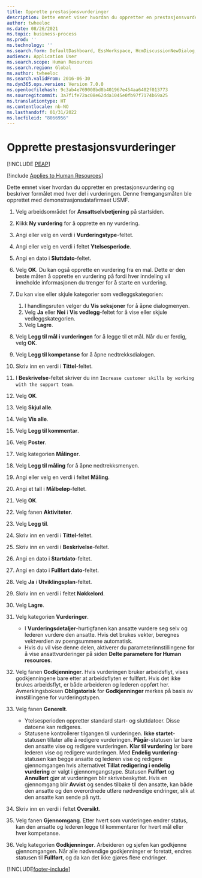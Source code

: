 ```yaml
---
title: Opprette prestasjonsvurderinger
description: Dette emnet viser hvordan du oppretter en prestasjonsvurdering og beskriver formålet med hver del i vurderingen.
author: twheeloc
ms.date: 08/26/2021
ms.topic: business-process
ms.prod: ''
ms.technology: ''
ms.search.form: DefaultDashboard, EssWorkspace, HcmDiscussionNewDialog, HcmDiscussion, HcmDiscussionChangeSettings, HcmDiscussionAddGoalDialog, HcmTopicCreate, HcmMeasurementDetailDialog, HcmPerfJournalAdd, HcmEmployeeDevelopmentWorkspace
audience: Application User
ms.search.scope: Human Resources
ms.search.region: Global
ms.author: twheeloc
ms.search.validFrom: 2016-06-30
ms.dyn365.ops.version: Version 7.0.0
ms.openlocfilehash: 9c3ab4e769008bd8b401967e454aa6402f013773
ms.sourcegitcommit: 3a7f1fe72ac08e62dda1045e0fb97f7174b69a25
ms.translationtype: HT
ms.contentlocale: nb-NO
ms.lasthandoff: 01/31/2022
ms.locfileid: "8066956"
---
```

# <a name="create-performance-reviews"></a>Opprette prestasjonsvurderinger


[!INCLUDE [PEAP](../includes/peap-1.md)]

[!include [Applies to Human Resources](../includes/applies-to-hr.md)]


Dette emnet viser hvordan du oppretter en prestasjonsvurdering og beskriver formålet med hver del i vurderingen. Denne fremgangsmåten ble opprettet med demonstrasjonsdatafirmaet USMF.

1. Velg arbeidsområdet for **Ansattselvbetjening** på startsiden.
2. Klikk **Ny vurdering** for å opprette en ny vurdering.
3. Angi eller velg en verdi i **Vurderingstype**-feltet.
4. Angi eller velg en verdi i feltet **Ytelsesperiode**.
5. Angi en dato i **Sluttdato**-feltet.
6. Velg **OK**. Du kan også opprette en vurdering fra en mal. Dette er den beste måten å opprette en vurdering på fordi hver inndeling vil inneholde informasjonen du trenger for å starte en vurdering.  
7. Du kan vise eller skjule kategorier som vedleggskategorien:

    1. I handlingsruten velger du **Vis seksjoner** for å åpne dialogmenyen.
    1. Velg **Ja** eller **Nei** i **Vis vedlegg**-feltet for å vise eller skjule vedleggskategorien.
    1. Velg **Lagre**.

8. Velg **Legg til mål i vurderingen** for å legge til et mål. Når du er ferdig, velg **OK**.
9. Velg **Legg til kompetanse** for å åpne nedtrekksdialogen.
10. Skriv inn en verdi i **Tittel**-feltet.
11. I **Beskrivelse**-feltet skriver du inn `Increase customer skills by working with the support team`.
12. Velg **OK**.
13. Velg **Skjul alle**.
14. Velg **Vis alle**.
15. Velg **Legg til kommentar**.
16. Velg **Poster**.
17. Velg kategorien **Målinger**.
18. Velg **Legg til måling** for å åpne nedtrekksmenyen.
19. Angi eller velg en verdi i feltet **Måling**.
26. Angi et tall i **Målbeløp**-feltet.
20. Velg **OK**.
21. Velg fanen **Aktiviteter**.
22. Velg **Legg til**.
23. Skriv inn en verdi i **Tittel**-feltet.
24. Skriv inn en verdi i **Beskrivelse**-feltet.
25. Angi en dato i **Startdato**-feltet.
26. Angi en dato i **Fullført dato**-feltet.
27. Velg **Ja** i **Utviklingsplan**-feltet.
28. Skriv inn en verdi i feltet **Nøkkelord**.
29. Velg **Lagre**.
30. Velg kategorien **Vurderinger**.  

    - I **Vurderingsdetaljer**-hurtigfanen kan ansatte vurdere seg selv og lederen vurdere den ansatte. Hvis det brukes vekter, beregnes vektverdien av poengsummene automatisk.  
    - Hvis du vil vise denne delen, aktiverer du parameterinnstillingene for å vise ansattvurderinger på siden **Delte parametere for Human resources**.  

31. Velg fanen **Godkjenninger**. Hvis vurderingen bruker arbeidsflyt, vises godkjenningene bare etter at arbeidsflyten er fullført. Hvis det ikke brukes arbeidsflyt, er både arbeideren og lederen oppført her. Avmerkingsboksen **Obligatorisk** for **Godkjenninger** merkes på basis av innstillingene for vurderingstypen.  
32. Velg fanen **Generelt**.

    - Ytelsesperioden oppretter standard start- og sluttdatoer. Disse datoene kan redigeres.  
    - Statusene kontrollerer tilgangen til vurderingen. **Ikke startet**-statusen tillater alle å redigere vurderingen. **Pågår**-statusen lar bare den ansatte vise og redigere vurderingen. **Klar til vurdering** lar bare lederen vise og redigere vurderingen. Med **Endelig vurdering**-statusen kan begge ansatte og lederen vise og redigere gjennomgangen hvis alternativet **Tillat redigering i endelig vurdering** er valgt i gjennomgangstype. Statusen **Fullført** og **Annullert** gjør at vurderingen blir skrivebeskyttet. Hvis en gjennomgang blir **Avvist** og sendes tilbake til den ansatte, kan både den ansatte og den overordnede utføre nødvendige endringer, slik at den ansatte kan sende på nytt.

33. Skriv inn en verdi i feltet **Oversikt**.
34. Velg fanen **Gjennomgang**. Etter hvert som vurderingen endrer status, kan den ansatte og lederen legge til kommentarer for hvert mål eller hver kompetanse.  
35. Velg kategorien **Godkjenninger**. Arbeideren og sjefen kan godkjenne gjennomgangen. Når alle nødvendige godkjenninger er foretatt, endres statusen til **Fullført**, og da kan det ikke gjøres flere endringer.  



[!INCLUDE[footer-include](../includes/footer-banner.md)]
